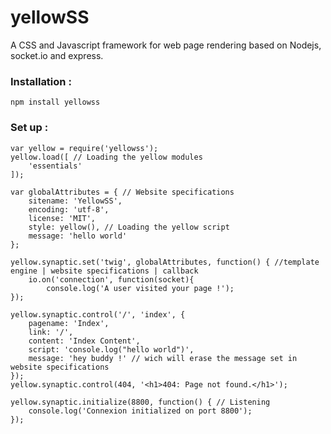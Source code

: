 # yellowSS
A CSS and Javascript framework for web page rendering based on Nodejs, socket.io and express.

### Installation :

    npm install yellowss

### Set up :

    var yellow = require('yellowss');
    yellow.load([ // Loading the yellow modules
        'essentials'
    ]);
    
    var globalAttributes = { // Website specifications
        sitename: 'YellowSS',
        encoding: 'utf-8',
        license: 'MIT',
        style: yellow(), // Loading the yellow script
        message: 'hello world'
    };
    
    yellow.synaptic.set('twig', globalAttributes, function() { //template engine | website specifications | callback
        io.on('connection', function(socket){ 
            console.log('A user visited your page !');
    });
    
    yellow.synaptic.control('/', 'index', {
        pagename: 'Index',
        link: '/',
        content: 'Index Content',
        script: 'console.log("hello world")',
        message: 'hey buddy !' // wich will erase the message set in website specifications
    });
    yellow.synaptic.control(404, '<h1>404: Page not found.</h1>');
    
    yellow.synaptic.initialize(8800, function() { // Listening
        console.log('Connexion initialized on port 8800');
    });
